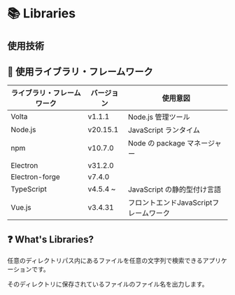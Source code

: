 ﻿# 📚 Libraries

## 使用技術

## 📡 使用ライブラリ・フレームワーク

| ライブラリ・フレームワーク | バージョン | 使用意図                               |
| -------------------------- | ---------- | -------------------------------------- |
| Volta                      | v1.1.1     | Node.js 管理ツール                     |
| Node.js                    | v20.15.1   | JavaScript ランタイム                  |
| npm                        | v10.7.0    | Node の package マネージャー           |
| Electron                   | v31.2.0    |                                        |
| Electron-forge             | v7.4.0     |                                        |
| TypeScript                 | v4.5.4 ~   | JavaScript の静的型付け言語            |
| Vue.js                     | v3.4.31    | フロントエンドJavaScriptフレームワーク |

## ❓ What's Libraries?

任意のディレクトリパス内にあるファイルを任意の文字列で検索できるアプリケーションです。

そのディレクトリに保存されているファイルのファイル名を出力します。
